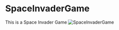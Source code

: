 # SpaceInvaderGame
This is a Space Invader Game 
![SpaceInvaderGame](https://user-images.githubusercontent.com/47083271/109665154-2c9c6c80-7b6e-11eb-8e00-919db12fb105.PNG)
